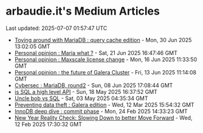 # arbaudie.it's Medium Articles

Last updated: 2025-07-07 01:57:47 UTC

- [Toying around with MariaDB : query cache edition](articles/toying-around-with-mariadb-query-cache-edition.md) - Mon, 30 Jun 2025 13:02:05 GMT
- [Personal opinion : Maria what ?](articles/personal-opinion-maria-what.md) - Sat, 21 Jun 2025 16:47:46 GMT
- [Personal opinion : Maxscale license change](articles/personal-opinion-maxscale-license-change.md) - Mon, 16 Jun 2025 11:33:50 GMT
- [Personal opinion : the future of Galera Cluster](articles/personal-opinion-the-future-of-galera-cluster.md) - Fri, 13 Jun 2025 11:14:08 GMT
- [Cybersec : MariaDB, round2](articles/cybersec-mariadb-round2.md) - Sun, 08 Jun 2025 17:08:44 GMT
- [is SQL a high level API](articles/is-sql-a-high-level-api.md) - Sun, 18 May 2025 16:37:52 GMT
- [Uncle bob vs SQL](articles/uncle-bob-vs-sql.md) - Sat, 03 May 2025 04:35:34 GMT
- [Preventing data theft : Galera edition](articles/preventing-data-theft-galera-edition.md) - Wed, 12 Mar 2025 15:54:32 GMT
- [InnoDB deep dive : commit phase](articles/innodb-deep-dive-commit-phase.md) - Mon, 24 Feb 2025 14:33:23 GMT
- [New Year Reality Check: Slowing Down to better Move Forward](articles/new-year-reality-check-slowing-down-to-better-move-forward.md) - Wed, 12 Feb 2025 17:30:32 GMT
